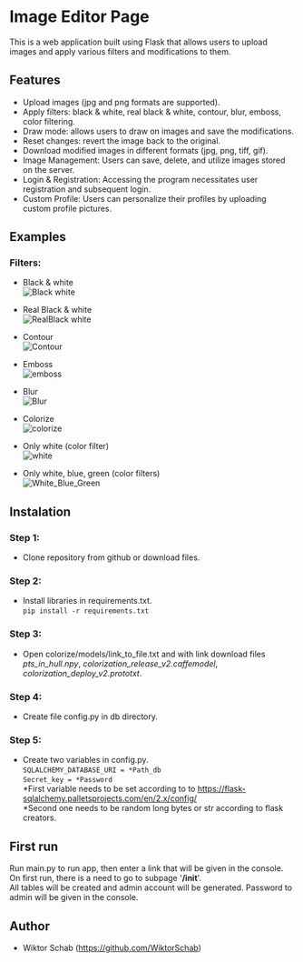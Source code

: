 # Image Editor Page

This is a web application built using Flask that allows users to upload images and apply various filters and modifications to them.

## Features

- Upload images (jpg and png formats are supported).
- Apply filters: black & white, real black & white, contour, blur, emboss, color filtering.
- Draw mode: allows users to draw on images and save the modifications.
- Reset changes: revert the image back to the original.
- Download modified images in different formats (jpg, png, tiff, gif).
- Image Management: Users can save, delete, and utilize images stored on the server.
- Login & Registration: Accessing the program necessitates user registration and subsequent login.
- Custom Profile: Users can personalize their profiles by uploading custom profile pictures.


## Examples
### Filters:
- Black & white  
![Black white](https://github.com/WiktorSchab/Image-Editor-Page/assets/73139165/4a86f330-f7cc-4c13-8726-0ca6a1dfa692)  

- Real Black & white  
![RealBlack white](https://github.com/WiktorSchab/Image-Editor-Page/assets/73139165/d564bc6c-e0fa-4ffa-b60c-5b4e543db4b2)  

- Contour  
![Contour](https://github.com/WiktorSchab/Image-Editor-Page/assets/73139165/afc7620b-6f7b-4513-8281-90f95a9c6ef2)  

- Emboss  
![emboss](https://github.com/WiktorSchab/Image-Editor-Page/assets/73139165/d742d08a-a1ab-4c75-8d8d-7e6fd9f56303)  

- Blur  
![Blur](https://github.com/WiktorSchab/Image-Editor-Page/assets/73139165/8e08451f-211a-4f8f-8b33-17aea7901fb8)  

- Colorize  
![colorize](https://github.com/WiktorSchab/Image-Editor-Page/assets/73139165/575ade18-b1f5-4927-a0ec-34a8cd6d5df5)  

- Only white (color filter)   
![white](https://github.com/WiktorSchab/Image-Editor-Page/assets/73139165/7d108d44-cb5d-4c48-b06a-db57228cbf13)  

- Only white, blue, green (color filters)  
![White_Blue_Green](https://github.com/WiktorSchab/Image-Editor-Page/assets/73139165/4a16ed79-1ccc-4092-a1ba-032f28c9100a)  

## Instalation  
### Step 1:  
- Clone repository from github or download files.  
### Step 2:  
- Install libraries in requirements.txt.  
`pip install -r requirements.txt`  
### Step 3:  
- Open colorize/models/link_to_file.txt and with link download files *pts_in_hull.npy*, *colorization_release_v2.caffemodel*, *colorization_deploy_v2.prototxt*.  
### Step 4:
- Create file config.py in db directory.
### Step 5:
- Create two variables in config.py.  
`SQLALCHEMY_DATABASE_URI = *Path_db`  
`Secret_key = *Password`  
*First variable needs to be set according to to https://flask-sqlalchemy.palletsprojects.com/en/2.x/config/    
*Second one needs to be random long bytes or str according to flask creators.    

## First run  
Run main.py to run app, then enter a link that will be given in the console. On first run, there is a need to go to subpage '**/init**'.  
All tables will be created and admin account will be generated. Password to admin will be given in the console.  


## Author
- Wiktor Schab (https://github.com/WiktorSchab)
